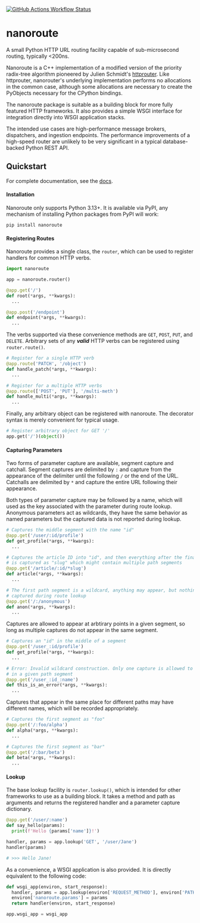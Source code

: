 [![GitHub Actions Workflow Status](https://img.shields.io/github/actions/workflow/status/nickelpro/nanoroute/test.yaml?style=for-the-badge)](https://github.com/nickelpro/nanoroute/actions/workflows/test.yaml)

# nanoroute

A small Python HTTP URL routing facility capable of sub-microsecond routing,
typically <200ns.

Nanoroute is a C++ implementation of a modified version of the priority
radix-tree algorithm pioneered by Julien Schmidt's
[httprouter](https://github.com/julienschmidt/httprouter). Like httprouter,
nanorouter's underlying implementation performs no allocations in the common
case, although some allocations are necessary to create the PyObjects necessary
for the CPython bindings.

The nanoroute package is suitable as a building block for more fully featured
HTTP frameworks. It also provides a simple WSGI interface for integration
directly into WSGI application stacks.

The intended use cases are high-performance message brokers, dispatchers, and
ingestion endpoints. The performance improvements of a high-speed router are
unlikely to be very significant in a typical database-backed Python REST API.

## Quickstart

For complete documentation, see the [docs]().

#### Installation

Nanoroute only supports Python 3.13+. It is available via PyPI, any mechanism
of installing Python packages from PyPI will work:

```
pip install nanoroute
```

#### Registering Routes

Nanoroute provides a single class, the `router`, which can be used to register
handlers for common HTTP verbs.

```python
import nanoroute

app = nanoroute.router()

@app.get('/')
def root(*args, **kwargs):
  ...

@app.post('/endpoint')
def endpoint(*args, **kwargs):
  ...
```

The verbs supported via these convenience methods are `GET`, `POST`, `PUT`, and
`DELETE`. Arbitrary sets of any ***valid*** HTTP verbs can be registered
using `router.route()`.

```python
# Register for a single HTTP verb
@app.route('PATCH', '/object')
def handle_patch(*args, **kwargs):
  ...

# Register for a multiple HTTP verbs
@app.route(['POST', 'PUT'], '/multi-meth')
def handle_multi(*args, **kwargs):
  ...
```

Finally, any arbitrary object can be registered with nanoroute. The decorator
syntax is merely convenient for typical usage.

```python
# Register arbitrary object for GET '/'
app.get('/')(object())
```

#### Capturing Parameters

Two forms of parameter capture are available, segment capture and catchall.
Segment captures are delimited by `:` and capture from the appearance of the
delimiter until the following `/` or the end of the URL. Catchalls are delimited
by `*` and capture the entire URL following their appearance.

Both types of parameter capture may be followed by a name, which will used as
the key associated with the parameter during route lookup. Anonymous parameters
act as wildcards, they have the same behavior as named parameters but the
captured data is not reported during lookup.

```python
# Captures the middle segment with the name "id"
@app.get('/user/:id/profile')
def get_profile(*args, **kwargs):
  ...

# Captures the article ID into "id", and then everything after the final "/"
# is captured as "slug" which might contain multiple path segments
@app.get('/article/:id/*slug')
def article(*args, **kwargs):
  ...

# The first path segment is a wildcard, anything may appear, but nothing is
# captured during route lookup
@app.get('/:/anonymous')
def anon(*args, **kwargs):
  ...
```

Captures are allowed to appear at arbtirary points in a given segment, so
long as multiple captures do not appear in the same segment.

```python
# Captures an "id" in the middle of a segment
@app.get('/user_:id/profile')
def get_profile(*args, **kwargs):
  ...

# Error: Invalid wildcard construction. Only one capture is allowed to appear
# in a given path segment
@app.get('/user_:id_:name')
def this_is_an_error(*args, **kwargs):
  ...
```

Captures that appear in the same place for different paths may have different
names, which will be recorded appropriately.

```python
# Captures the first segment as "foo"
@app.get('/:foo/alpha')
def alpha(*args, **kwargs):
  ...

# Captures the first segment as "bar"
@app.get('/:bar/beta')
def beta(*args, **kwargs):
  ...
```

#### Lookup

The base lookup facility is `router.lookup()`, which is intended for other
frameworks to use as a building block. It takes a method and path as arguments
and returns the registered handler and a parameter capture dictionary.

```python
@app.get('/user/:name')
def say_hello(params):
  print(f'Hello {params['name']}!')

handler, params = app.lookup('GET', '/user/Jane')
handler(params)

# >>> Hello Jane!
```

As a convenience, a WSGI application is also provided. It is directly equivalent
to the following code:
```python
def wsgi_app(environ, start_response):
  handler, params = app.lookup(environ['REQUEST_METHOD'], environ['PATH_INFO'])
  environ['nanoroute.params'] = params
  return handler(environ, start_response)

app.wsgi_app = wsgi_app
```
